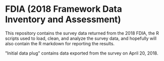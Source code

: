 # FDIA (2018 Framework Data Inventory and Assessment)
This repository contains the survey data returned from the 2018 FDIA, the R scripts used to load, clean, and analyze the survey data, and hopefully will also contain the R markdown for reporting the results. 

"Initial data plug" contains data exported from the survey on April 20, 2018.
